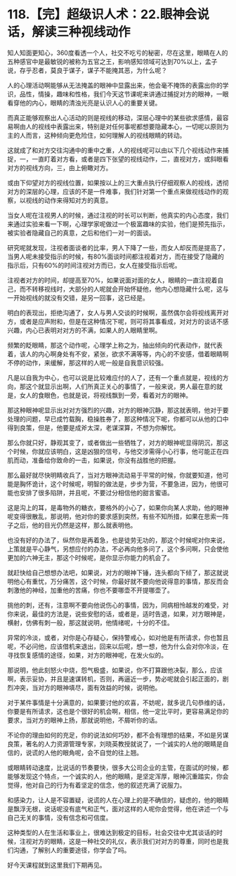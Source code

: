 # 118.【完】超级识人术：22.眼神会说话，解读三种视线动作

知人知面更知心，360度看透一个人，社交不吃亏的秘密，尽在这里，眼睛在人的五种感官中是最敏锐的被称为五官之王，影响感知领域可达到70%以上，孟子说，存乎忍者，莫良于谋子，谋子不能掩其恶，为什么呢？

人的心理活动啊能够从无法掩盖的眼神中显露出来，他会毫不掩饰的表露出你的学识，品性，情操，趣味和性格，我们今天这节课呢来讲通过捕捉对方的眼神，一眼看穿他的内心，眼睛的清浊光亮是认识人心的重要关键。

而真正能够观察出人心活动的则是视线的移动，深层心理中的某些欲求感情，最容易啊由人的视线中表露出来，特别是对任何事呢都想要隐藏本心，一切呢以原则为主的人而言，这种倾向更危险住，如何理解人的视线眼睛的转动。

这就成了和对方交往沟通中的重中之重，人的视线呢可以由以下几个视线动作来捕捉，一，一直盯着对方看，或者是四下张望的视线动作，二，直视对方，或斜眼看对方的视线方向，三，由上俯瞰对方。

或由下仰望对方的视线位置，如果按以上的三大重点执行仔细观察人的视线，透彻对方的深层的心理，应该的不是一件难事，我们针对第一个重点来做视线动作的观察，以视线的动作来得知对方的真意。

当女人呢在注视男人的时候，通过注视的时长可以判断，他真实的内心态度，我们来通过实验来看一下啊，心理学家呢做过一个极富趣味的实验，他们是预先指示，被实验者隐藏自己的真意，之后和他们一对一的面谈。

研究呢就发现，注视者面谈者的比率，男人下降了一些，而女人却反而是提高了，当男人呢未接受指示的时候，有80%面谈时间都注视着对方，而在接受了隐藏的指示后，只有60%的时间注视对方而已，女人在接受指示后呢。

注视者对方的时间，却提高至70%，如果说面对面的女人，眼睛的一直注视着自己，而不转移视线时，大部分的人呢就会开始怀疑他，他内心想隐藏什么呢，这与一开始视线的就没有交错，是另一回事，这已经是。

明白的表现出，拒绝沟通了，女人与男人交谈的时候啊，虽然偶尔会将视线离开对方，或者是应声附和，但是在这种情况下呢，则可将其事看成，对对方的谈话不感兴趣，内心已表明对对方的不满，如果人的人眼睛里啊。

频繁的眨眼睛，那这个动作呢，心理学上称之为，抽出倾向的代表动作，就代表着，该人的内心啊身处有不安，紧张，欲求不满等等，内心的不安感，借着眼睛啊不停的动作，来缓解，那这样的人呢一般是自我意识较强。

凡是以自我为中心，也可以说是比较难应付的人了，还有一个重点就是，视线的方向，那这个就显示出啊，人们所真正关心的事情了，一般来说，男人最在意的就是，女人的食眼色，也就是说，将视线飘到一旁，看着对方的眼神。

那这种眼神呢显示出对对方强烈的兴趣，对方的眼神沉静，那这就表明，他对于要处理的问题，早已成竹载胸，稳操胜券了，那这种情况下呢，你都可以从他的口中得到良策，但是，他要是成斧太深，老谋深算，不想为你解忧。

那么你就只好，静观其变了，或者做出一些牺牲了，对方的眼神呢显得阴沉，那这个时候，你就应该明白，这是凶狠的信号，与他交涉需得小心行事，他可能正在四肌而动，准备给你致命的一击，如果说，你没有战胜他的把握。

那么最好就尽快明睛收兵了，当对方眼神流动易于平常的时候，你就要知道，他可能是胸怀诡计，这个时候呢，明智的做法是，步步为营，不要急进，因为，他很可能也安排了很多陷阱，并且呢，不要过分相信他的甜言蜜语。

这是沟上的耳，是毒物外的糖衣，要格外的小心了，如果你向某人求助，他的眼神呢变得很散乱，那说明，他对你的要求感到突然，有些不知所措，如果在思索一阵子之后，他的目光仍然是这样，那么就表明他。

也没有好的办法了，纵然你是再着急，也是徒劳无功的，那这个时候呢对你来说，上策就是平心静气，另想应付的办法，不必再向他多问了，这个多问啊，只会使他更加的六神无主，那这个时候呢，是你显示你能力的机会了。

就赶快给自己想想办法吧，如果说，对方的眼神下锤，连头都向下倾了，那这就说明他心有重忧，万分痛苦，这个时候，你最好就不要向他说得意的事情，那反而会刺激他的神经，加重他的苦痛，你也不要哪壶不开提哪壶了。

挑他的刺，还有，注意啊不要向他说伤心的事情，因为，同病相怜越发的难受，对你来说，最佳的方法是，说些安慰的话，或者是，适时告退，如果，对方眼神是，横射，仿佛有刺一般，那这就说明，他情绪呢，十分的不佳。

异常的冷淡，或者，对你是心存疑心，保持警戒心，如对他是有所请求，你也暂且呢，不必问他，应该借机来退出，回来以后呢，想一想，他为什么会对你冷淡，在寻找恢复感情的途径，如果，对方的眼神呢，在发火似的。

那说明，他此刻怒火中烧，怨气极盛，如果说，你不打算跟他决裂，那么，应该啊，表示妥协，并且是速谋转机，否则，再逼近一步，势必呢就会引起正面的，剧烈冲突，当对方的眼神填尽，面有效益的时候，说明他。

对于某件事情是十分满意的，如果要讨他的欢喜，不妨呢，就多说几句恭维的话，你要是有所请求，这也是个很好的机会啊，相信，他一定比平时，更容易满足你的要求，当对方的眼神上扬，那就说明他，不屑听你的话。

不论你的理由如何的充足，你的说法如何巧妙，都不会有理想的结果，不如是另谋良策，著名的人力资源管理专家，刘晓英教授就说了，一个诚实的人他的眼睛是自信的，说谎的人他的眼角呢，会不自觉的往上翘。

或眼睛转动速度，比说话的节奏要快，很多大公司企业的主管，在面试的时候，都能够发现这个特点，一个诚实的人，他的眼睛，是坚定浑厚，眼神沉重踏实，你会觉得，他对自己的行为有着坚定的信念，他的叙述充满了说服力。

和感染力，让人是不容置疑，说谎的人在心理上的是不确信的，疑虑的，他的眼睛是飘浮无根，说话呢没有底气和正气，面对这样的人呢你会觉得，他在讲述一个与自己无关的事情，没有信念和可信度。

这种类型的人在生活和事业上，很难达到极定的目标，社会交往中尤其谈话的时候，注视对方的眼睛，这是一种社交的礼仪，表示我们对对方的尊重，同时也是我们沟通，了解别人的重要途径，你学会了吗。

好今天课程就到这里我们下期再见。